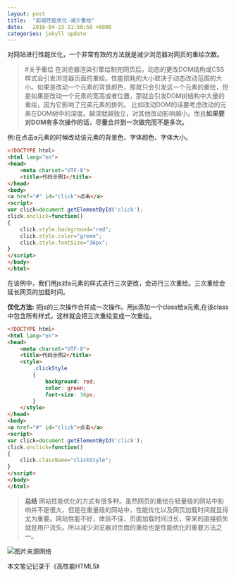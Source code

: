 ```yaml
---
layout: post
title:  "前端性能优化-减少重绘"
date:   2016-04-23 21:50:50 +0800
categories: jekyll update
---
```

对网站进行性能优化，一个非常有效的方法就是减少浏览器对网页的重绘次数。
>#关于重绘
在浏览器渲染引擎绘制完网页后，动态的更改DOM结构或CSS样式会引发浏览器页面的重绘。性能损耗的大小取决于动态改动范围的大小。如果是改动一个元素的背景颜色，那就只会引发这一个元素的重绘，但是如果是改动一个元素的宽高或者位置，那就会引发DOM树结构中大量的重绘，因为它影响了兄弟元素的排列。
比如改动DOM的话要考虑改动的元素在DOM树中的深度。越深就越独立，对其他改动影响越小。而且**如果要对DOM有多次操作的话，尽量合并到一次做完而不是多次。**

例:在点击a元素的时候改动该元素的背景色、字体颜色、字体大小。

```html
<!DOCTYPE html>
<html lang="en">
<head>
	<meta charset="UTF-8">
	<title>代码示例1</title>
</head>
<body>
<a href="#" id="click">点击</a>
<script>
var click=document.getElementById('click');
click.onclick=function()
{ 
    click.style.background="red";
    click.style.color="green";
    click.style.fontSize="36px";
}
</script>
</body>
</html>
```

在该例中，我们用js对a元素的样式进行三次更改，会进行三次重绘。三次重绘会延长网页的加载时间。

**优化方法:**
        把js的三次操作合并成一次操作。用js添加一个class给a元素,在该class中包含所有样式，这样就会把三次重绘变成一次重绘。

```html
<!DOCTYPE html>
<html lang="en">
<head>
	<meta charset="UTF-8">
	<title>代码示例2</title>
	<style>
		.clickStyle
		{
			background: red;
			color: green;
			font-size: 36px;
		}
	</style>
</head>
<body>
<a href="#" id="click">点击</a>
<script>
var click=document.getElementById('click');
click.onclick=function()
{ 
    click.className="clickStyle";
}
</script>
</body>
</html>
```

>**总结**
网站性能优化的方式有很多种。虽然网页的重绘在轻量级的网站中影响并不是很大，但是在重量级的网站中，性能优化以及网页加载时间就显得尤为重要。网站性能不好，体验不佳，页面加载时间过长，带来的直接损失就是用户流失。所以减少浏览器对页面的重绘也是性能优化的重要方法之一。

![图片来源网络](http://upload-images.jianshu.io/upload_images/1935827-6afc1e4f4484ff76.png?imageMogr2/auto-orient/strip%7CimageView2/2/w/1240)

本文笔记记录于<a>《高性能HTML5》

[jekyll-docs]: http://jekyllrb.com/docs/home
[jekyll-gh]:   https://github.com/jekyll/jekyll
[jekyll-talk]: https://talk.jekyllrb.com/
